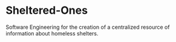 # Sheltered-Ones
Software Engineering for the creation of a centralized resource of information about homeless shelters.
